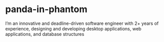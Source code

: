 # panda-in-phantom
I’m an innovative and deadline-driven software engineer with 2+ years of experience, designing and developing desktop applications, web applications, and database structures 
